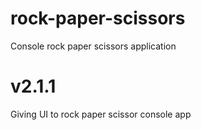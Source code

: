 # rock-paper-scissors
Console rock paper scissors application

# v2.1.1
Giving UI to rock paper scissor console app
